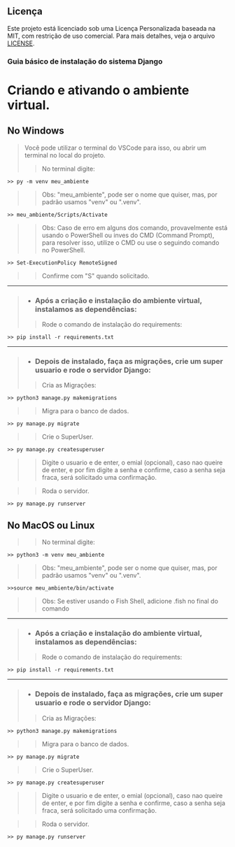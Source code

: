 ## Licença

Este projeto está licenciado sob uma Licença Personalizada baseada na MIT, com restrição de uso comercial. Para mais detalhes, veja o arquivo [LICENSE](./LICENSE.md).


### Guia básico de instalação do sistema Django

# Criando e ativando o ambiente virtual.

## No Windows

> Você pode utilizar o terminal do VSCode para isso, ou abrir um terminal no local do projeto.
>> No terminal digite:
```
>> py -m venv meu_ambiente 
```
>> Obs: "meu_ambiente", pode ser o nome que quiser, mas, por padrão usamos "venv" ou ".venv".

```
>> meu_ambiente/Scripts/Activate 
```
>> Obs: Caso de erro em alguns dos comando, provavelmente está usando o PowerShell ou inves do CMD (Command Prompt), para resolver isso, utilize o CMD ou use o seguindo comando no PowerShell.

```
>> Set-ExecutionPolicy RemoteSigned
```
>> Confirme com "S" quando solicitado.
-------------------------------------------------------------------------------------
> * ### Após a criação e instalação do ambiente virtual, instalamos as dependências:
>> Rode o comando de instalação do requirements:

```
>> pip install -r requirements.txt 
```
-------------------------------------------------------------------------------------
> * ### Depois de instalado, faça as migrações, crie um super usuario e rode o servidor Django:
>> Cria as Migrações:
```
>> python3 manage.py makemigrations
```
>> Migra para o banco de dados.
```
>> py manage.py migrate 
```
>> Crie o SuperUser.
```
>> py manage.py createsuperuser
```
>> Digite o usuario e de enter, o emial (opcional), caso nao queire de enter, e por fim digite a senha e confirme, caso a senha seja fraca, será solicitado uma confirmação.

>> Roda o servidor.
```
>> py manage.py runserver
```

## No MacOS ou Linux

>> No terminal digite:
```
>> python3 -m venv meu_ambiente 
```
>> Obs: "meu_ambiente", pode ser o nome que quiser, mas, por padrão usamos "venv" ou ".venv".

```
>>source meu_ambiente/bin/activate 
```
>> Obs: Se estiver usando o Fish Shell, adicione .fish no final do comando

-------------------------------------------------------------------------------------
> * ### Após a criação e instalação do ambiente virtual, instalamos as dependências:
>> Rode o comando de instalação do requirements:

```
>> pip install -r requirements.txt 
```
-------------------------------------------------------------------------------------
> * ### Depois de instalado, faça as migrações, crie um super usuario e rode o servidor Django:
>> Cria as Migrações:
```
>> python3 manage.py makemigrations
```
>> Migra para o banco de dados.
```
>> py manage.py migrate 
```
>> Crie o SuperUser.
```
>> py manage.py createsuperuser
```
>> Digite o usuario e de enter, o emial (opcional), caso nao queire de enter, e por fim digite a senha e confirme, caso a senha seja fraca, será solicitado uma confirmação.

>> Roda o servidor.
```
>> py manage.py runserver
```